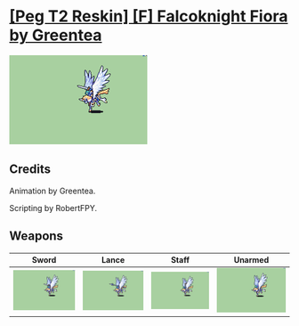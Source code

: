 # [\[Peg T2 Reskin\] \[F\] Falcoknight Fiora by Greentea](./)

<img src="./1.%20Sword/Sword_000.png" alt="[Peg T2 Reskin] [F] Falcoknight Fiora by Greentea standing" />

## Credits

Animation by Greentea.

Scripting by RobertFPY.

## Weapons


|Sword |Lance |Staff |Unarmed |
|  :---: | :---: | :---: | :---: |
| <img alt="Sword animation" src="./1.%20Sword/Sword.gif" /> | <img alt="Lance animation" src="./2.%20Lance/Lance.gif" /> | <img alt="Staff animation" src="./7.%20Staff/Staff.gif" /> | <img alt="Unarmed animation" src="./8.%20Unarmed/Unarmed.gif" /> |
